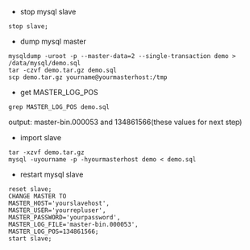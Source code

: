 - stop mysql slave
```
stop slave;
```

- dump mysql master
```
mysqldump -uroot -p --master-data=2 --single-transaction demo > /data/mysql/demo.sql
tar -czvf demo.tar.gz demo.sql
scp demo.tar.gz yourname@yourmasterhost:/tmp
```

- get MASTER_LOG_POS
```
grep MASTER_LOG_POS demo.sql
```
output: master-bin.000053 and 134861566(these values for next step)


- import slave
```
tar -xzvf demo.tar.gz
mysql -uyourname -p -hyourmasterhost demo < demo.sql
```

- restart mysql slave
```
reset slave;
CHANGE MASTER TO
MASTER_HOST='yourslavehost',
MASTER_USER='yourrepluser',
MASTER_PASSWORD='yourpassword',
MASTER_LOG_FILE='master-bin.000053',
MASTER_LOG_POS=134861566;
start slave;
```
